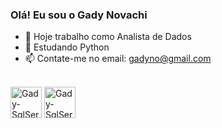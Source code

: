 ### Olá! Eu sou o Gady Novachi


- 🔭 Hoje trabalho como Analista de Dados
- 🌱 Estudando Python
- 📫 Contate-me no email: gadyno@gmail.com
<div>
  <div style="display: inline_block"><br>
  <i class="devicon-microsoftsqlserver-plain"></i>
          
  <img align="center" alt="Gady-SqlServer" height="50" width="50" src="https://raw.githubusercontent.com/microsoft/PowerBI-Icons/main/SVG/Power-BI.svg" />
  <img align="center" alt="Gady-SqlServer" height="50" width="50" src="https://github.com/gadyno/ProjetoGit/blob/main/bigquery.svg" />

  
</div>
